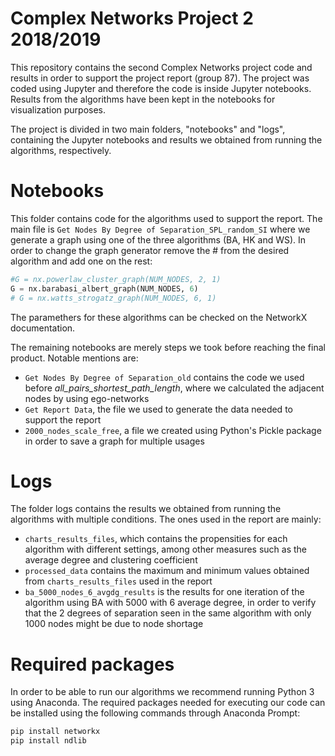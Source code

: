 # Complex Networks Project 2 2018/2019

This repository contains the second Complex Networks project code and results in order to support the project report (group 87). The project was coded using Jupyter and therefore the code is inside Jupyter notebooks. Results from the algorithms have been kept in the notebooks for visualization purposes.

The project is divided in two main folders, "notebooks" and "logs", containing the Jupyter notebooks and results we obtained from running the algorithms, respectively.

# Notebooks
This folder contains code for the algorithms used to support the report. The main file is ``Get Nodes By Degree of Separation_SPL_random_SI`` where we generate a graph using one of the three algorithms (BA, HK and WS). In order to change the graph generator remove the # from the desired algorithm and add one on the rest:

```python
#G = nx.powerlaw_cluster_graph(NUM_NODES, 2, 1)
G = nx.barabasi_albert_graph(NUM_NODES, 6)
# G = nx.watts_strogatz_graph(NUM_NODES, 6, 1)
```

The paramethers for these algorithms can be checked on the NetworkX documentation.

The remaining notebooks are merely steps we took before reaching the final product. Notable mentions are:

  - `Get Nodes By Degree of Separation_old` contains the code we used before *all_pairs_shortest_path_length*, where we calculated the adjacent nodes by using ego-networks
  - `Get Report Data`, the file we used to generate the data needed to support the report
  - `2000_nodes_scale_free`, a file we created using Python's Pickle package in order to save a graph for multiple usages

# Logs

The folder logs contains the results we obtained from running the algorithms with multiple conditions. The ones used in the report are mainly:

  - `charts_results_files`, which contains the propensities for each algorithm with different settings, among other measures such as the average degree and clustering coefficient
  - `processed_data` contains the maximum and minimum values obtained from `charts_results_files` used in the report
  - `ba_5000_nodes_6_avgdg_results` is the results for one iteration of the algorithm using BA with 5000 with 6 average degree, in order to verify that the 2 degrees of separation seen in the same algorithm with only 1000 nodes might be due to node shortage

# Required packages

In order to be able to run our algorithms we recommend running Python 3 using Anaconda. The required packages needed for executing our code can be installed using the following commands through Anaconda Prompt:

```sh
pip install networkx
pip install ndlib
```
